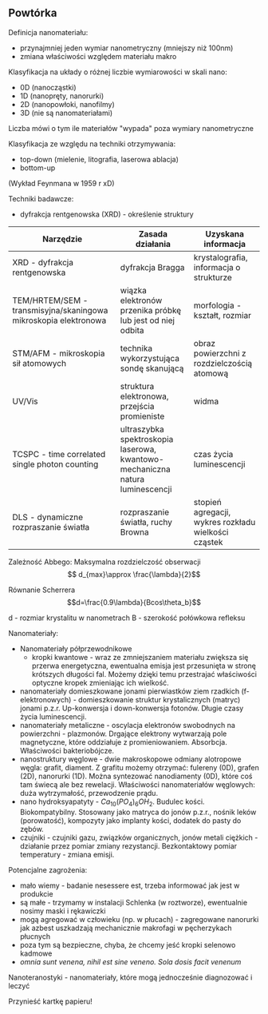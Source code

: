 ## Powtórka

Definicja nanomateriału:

- przynajmniej jeden wymiar nanometryczny (mniejszy niż 100nm)
- zmiana właściwości względem materiału makro

Klasyfikacja na układy o różnej liczbie wymiarowości w skali nano:

- 0D (nanocząstki)
- 1D (nanopręty, nanorurki)
- 2D (nanopowłoki, nanofilmy)
- 3D (nie są nanomateriałami)

Liczba mówi o tym ile materiałów "wypada" poza wymiary nanometryczne

Klasyfikacja ze względu na techniki otrzymywania:

- top-down (mielenie, litografia, laserowa ablacja)
- bottom-up

(Wykład Feynmana w 1959 r xD)

Techniki badawcze:

- dyfrakcja rentgenowska (XRD) - określenie struktury 

|Narzędzie |Zasada działania |Uzyskana informacja|
|-|-|-|
|XRD - dyfrakcja rentgenowska| dyfrakcja Bragga |krystalografia, informacja o strukturze|
|TEM/HRTEM/SEM - transmisyjna/skaningowa mikroskopia elektronowa |wiązka elektronów przenika próbkę lub jest od niej odbita|morfologia - kształt, rozmiar|
|STM/AFM - mikroskopia sił atomowych |technika wykorzystująca sondę skanującą |obraz powierzchni z rozdzielczością atomową|
|UV/Vis| struktura elektronowa, przejścia promieniste |widma|
|TCSPC - time correlated single photon counting| ultraszybka spektroskopia laserowa, kwantowo-mechaniczna natura luminescencji| czas życia luminescencji|
| DLS - dynamiczne rozpraszanie światła| rozpraszanie światła, ruchy Browna| stopień agregacji, wykres rozkładu wielkości cząstek|

Zależność Abbego:
Maksymalna rozdzielczość obserwacji
$$ d_{max}\approx \frac{\lambda}{2}$$

Równanie Scherrera
$$d=\frac{0.9\lambda}{Bcos\theta_b}$$

d - rozmiar krystalitu w nanometrach
B - szerokość połówkowa refleksu

Nanomateriały:

- Nanomateriały półprzewodnikowe
	- kropki kwantowe - wraz ze zmniejszaniem materiału zwiększa się przerwa energetyczna, ewentualna emisja jest przesunięta w stronę krótszych długości fal. Możemy dzięki temu przestrajać właściwości optyczne kropek zmieniając ich wielkość.
- nanomateriały domieszkowane jonami pierwiastków ziem rzadkich (f-elektronowych) - domieszkowanie struktur krystalicznych (matryc) jonami p.z.r. Up-konwersja i down-konwersja fotonów. Długie czasy życia luminescencji.
- nanomateriały metaliczne - oscylacja elektronów swobodnych na powierzchni - plazmonów.  Drgające elektrony wytwarzają pole magnetyczne, które oddziałuje z promieniowaniem. Absorbcja. Właściwości bakteriobójcze.
- nanostruktury węglowe - dwie makroskopowe odmiany alotropowe węgla: grafit, diament. Z grafitu możemy otrzymać: fulereny (0D), grafen (2D), nanorurki (1D). Można syntezować nanodiamenty (0D), które coś tam świecą ale bez rewelacji. Właściwości nanomateriałów węglowych: duża wytrzymałość, przewodzenie prądu.
- nano hydroksyapatyty - $Ca_{10}(PO_4)_6OH_2$. Budulec kości. Biokompatybilny. Stosowany jako matryca do jonów p.z.r., nośnik leków (porowatość), kompozyty jako implanty kości, dodatek do pasty do zębów.
- czujniki - czujniki gazu, związków organicznych, jonów metali ciężkich - działanie przez pomiar zmiany rezystancji. Bezkontaktowy pomiar temperatury - zmiana emisji. 

Potencjalne zagrożenia:

- mało wiemy - badanie nesessere est, trzeba informować jak jest w produkcie
- są małe - trzymamy w instalacji Schlenka (w roztworze), ewentualnie nosimy maski i rękawiczki
- mogą agregować w człowieku (np. w płucach) - zagregowane nanorurki jak azbest uszkadzają mechanicznie makrofagi w pęcherzykach płucnych 
- poza tym są bezpieczne, chyba, że chcemy jeść kropki selenowo kadmowe
- *omnia sunt venena, nihil est sine veneno. Sola dosis facit venenum*

Nanoteranostyki - nanomateriały, które mogą jednocześnie diagnozować i leczyć

Przynieść kartkę papieru!